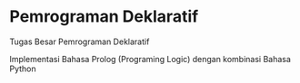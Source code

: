 # Pemrograman Deklaratif
Tugas Besar Pemrograman Deklaratif

Implementasi Bahasa Prolog (Programing Logic) dengan kombinasi Bahasa Python
